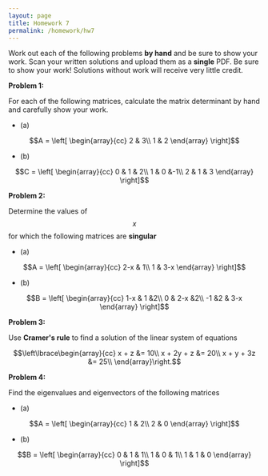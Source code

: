 ```yaml
---
layout: page
title: Homework 7
permalink: /homework/hw7
---
```


Work out each of the following problems **by hand** and be sure to show your work.  Scan your written solutions and upload them as a **single** PDF.
Be sure to show your work!  Solutions without work will receive very little credit.

**Problem 1:**

For each of the following matrices, calculate the matrix determinant by hand and carefully show your work.

* (a)

$$A = \left[
\begin{array}{cc}
2 & 3\\
1 & 2
\end{array}
\right]$$

* (b)

$$C = \left[
\begin{array}{cc}
0 & 1 & 2\\
1 & 0 &-1\\
2 & 1 & 3
\end{array}
\right]$$

**Problem 2:**

Determine the values of $$x$$ for which the following matrices are **singular**

* (a)

$$A = \left[
\begin{array}{cc}
2-x & 1\\
1 & 3-x
\end{array}
\right]$$

* (b)

$$B = \left[
\begin{array}{cc}
1-x & 1 &2\\
0 & 2-x &2\\
-1 &2 & 3-x
\end{array}
\right]$$

**Problem 3:**

Use **Cramer's rule** to find a solution of the linear system of equations

$$\left\lbrace\begin{array}{cc}
x + z &= 10\\
x + 2y + z &= 20\\
x + y + 3z &= 25\\
\end{array}\right.$$

**Problem 4:**

Find the eigenvalues and eigenvectors of the following matrices

* (a)

$$A = \left[
\begin{array}{cc}
1 & 2\\
2 & 0
\end{array}
\right]$$

* (b)

$$B = \left[
\begin{array}{cc}
0 & 1 & 1\\
1 & 0 & 1\\
1 & 1 & 0
\end{array}
\right]$$



